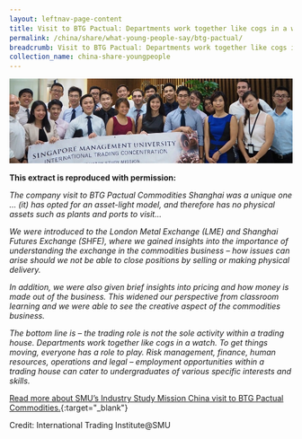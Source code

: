 ```yaml
---
layout: leftnav-page-content
title: Visit to BTG Pactual: Departments work together like cogs in a watch
permalink: /china/share/what-young-people-say/btg-pactual/
breadcrumb: Visit to BTG Pactual: Departments work together like cogs in a watch
collection_name: china-share-youngpeople
---
```


<img src="\images\china-youngpeople\btg-pactual.jpg" alt="btg pactual" style="width:800px;" />

**This extract is reproduced with permission:**

*The company visit to BTG Pactual Commodities Shanghai was a unique one … (it) has opted for an asset-light model, and therefore has no physical assets such as plants and ports to visit…*

*We were introduced to the London Metal Exchange (LME) and Shanghai Futures Exchange (SHFE), where we gained insights into the importance of understanding the exchange in the commodities business – how issues can arise should we not be able to close positions by selling or making physical delivery.*

*In addition, we were also given brief insights into pricing and how money is made out of the business. This widened our perspective from classroom learning and we were able to see the creative aspect of the commodities business.*

*The bottom line is – the trading role is not the sole activity within a trading house. Departments work together like cogs in a watch. To get things moving, everyone has a role to play. Risk management, finance, human resources, operations and legal – employment opportunities within a trading house can cater to undergraduates of various specific interests and skills.*

[Read more about SMU’s Industry Study Mission China visit to BTG Pactual Commodities.](http://www.eyeonasia.sg/wp-content/uploads/2017/09/ISM-China-2015.pdf){:target="_blank"}

Credit: International Trading Institute@SMU